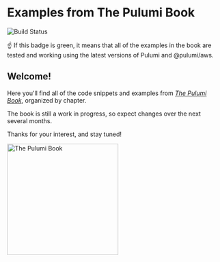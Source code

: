 # Examples from The Pulumi Book

![Build Status](https://github.com/thepulumibook/examples/actions/workflows/test.yml/badge.svg?branch=main)

:point_up: If this badge is green, it means that all of the examples in the book are tested and working using the latest versions of Pulumi and @pulumi/aws.

## Welcome!

Here you'll find all of the code snippets and examples from [_The Pulumi Book_](https://pulumibook.info), organized by chapter.

The book is still a work in progress, so expect changes over the next several months.

Thanks for your interest, and stay tuned!

<a href="https://pulumibook.info">
    <img width="260" alt="The Pulumi Book" src="https://user-images.githubusercontent.com/274700/124629560-6a6c1300-de36-11eb-94dc-f2a7b98b5f98.png">
</a>
